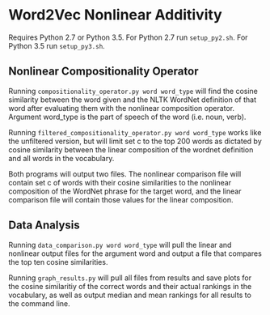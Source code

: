 # Word2Vec Nonlinear Additivity

Requires Python 2.7 or Python 3.5. For Python 2.7 run `setup_py2.sh`. For Python 3.5 run `setup_py3.sh`.

## Nonlinear Compositionality Operator

Running `compositionality_operator.py word word_type` will find the cosine similarity between the word given and the NLTK WordNet definition of that word after evaluating them with the nonlinear composition operator. Argument word_type is the part of speech of the word (i.e. noun, verb).

Running `filtered_compositionality_operator.py word word_type` works like the unfiltered version, but will limit set c to the top 200 words as dictated by cosine similarity between the linear composition of the wordnet definition and all words in the vocabulary.

Both programs will output two files. The nonlinear comparison file will contain set c of words with their cosine similarities to the nonlinear composition of the WordNet phrase for the target word, and the linear comparison file will contain those values for the linear composition.

## Data Analysis

Running `data_comparison.py word word_type` will pull the linear and nonlinear output files for the argument word and output a file that compares the top ten cosine similarities.

Running `graph_results.py` will pull all files from results and save plots for the cosine similaritiy of the correct words and their actual rankings in the vocabulary, as well as output median and mean rankings for all results to the command line.